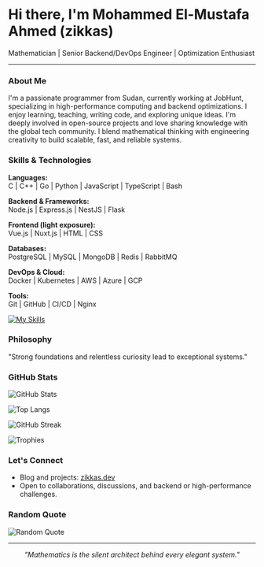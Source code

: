 # Hi there, I'm Mohammed El-Mustafa Ahmed (zikkas)

Mathematician | Senior Backend/DevOps Engineer | Optimization Enthusiast

---

### About Me

I'm a passionate programmer from Sudan, currently working at JobHunt, specializing in high-performance computing and backend optimizations. I enjoy learning, teaching, writing code, and exploring unique ideas. I'm deeply involved in open-source projects and love sharing knowledge with the global tech community. I blend mathematical thinking with engineering creativity to build scalable, fast, and reliable systems.

### Skills & Technologies

**Languages:**  
C | C++ | Go | Python | JavaScript | TypeScript | Bash

**Backend & Frameworks:**  
Node.js | Express.js | NestJS | Flask

**Frontend (light exposure):**  
Vue.js | Nuxt.js | HTML | CSS

**Databases:**  
PostgreSQL | MySQL | MongoDB | Redis | RabbitMQ

**DevOps & Cloud:**  
Docker | Kubernetes | AWS | Azure | GCP

**Tools:**  
Git | GitHub | CI/CD | Nginx

[![My Skills](https://skillicons.dev/icons?i=c,cpp,go,py,js,ts,bash,nodejs,express,nestjs,flask,vue,nuxt,html,css,git,github,docker,k8s,mysql,postgres,mongodb,redis,rabbitmq,aws,azure,gcp,nginx,ci)](https://skillicons.dev)

### Philosophy

"Strong foundations and relentless curiosity lead to exceptional systems."

### GitHub Stats

![GitHub Stats](https://github-readme-stats.vercel.app/api?username=melmustafa&show_icons=true&theme=radical)

![Top Langs](https://github-readme-stats.vercel.app/api/top-langs/?username=melmustafa&layout=compact&theme=radical)

![GitHub Streak](https://github-readme-streak-stats.herokuapp.com/?user=melmustafa&theme=radical)

![Trophies](https://github-profile-trophy.vercel.app/?username=melmustafa&theme=radical)

### Let's Connect

- Blog and projects: [zikkas.dev](https://zikkas.dev)
- Open to collaborations, discussions, and backend or high-performance challenges.

### Random Quote

![Random Quote](https://quotes-github-readme.vercel.app/api?type=horizontal&theme=dark)

---

<p align="center"><i>"Mathematics is the silent architect behind every elegant system."</i></p>

